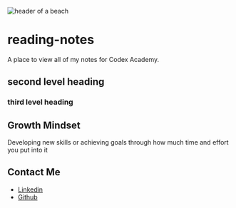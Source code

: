 ![header of a beach](https://fraserisland-australia.com/wp-content/uploads/2016/11/8.Fraser-Island-Beaches-Header.jpg)

# __reading-notes__
A place to view all of my notes for Codex Academy.

## second level heading

### third level heading


## Growth Mindset
Developing new skills or achieving goals through how much time and effort you put into it

## __Contact Me__
- [Linkedin](https://www.linkedin.com/in/kharihopes/)
- [Github](https://github.com/khari-hopes/)
